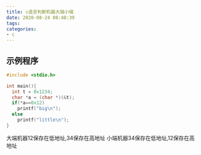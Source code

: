```yaml
---
title: c语言判断机器大端小端
date: 2020-08-24 08:48:39
tags:
categories:
- c
---
```


## 示例程序
```c
#include <stdio.h>

int main(){
  int t = 0x1234;
  char *a = (char *)(&t);
  if(*a==0x12)
    printf("big\n");
  else
    printf("little\n");
}
```
大端机器12保存在低地址,34保存在高地址
小端机器34保存在低地址,12保存在高地址
